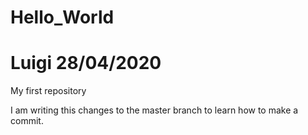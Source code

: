 # Hello_World
# Luigi 28/04/2020 
My first repository

I am writing this changes to the master branch to learn how to make a commit. 
